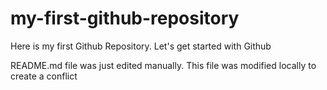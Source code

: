 # my-first-github-repository
Here is my first Github Repository. Let's get started with Github

README.md file was just edited manually. This file was modified locally to create a conflict
